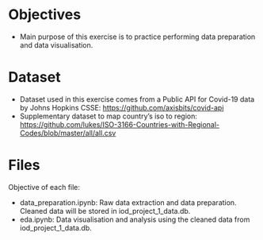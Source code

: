 # Objectives
- Main purpose of this exercise is to practice performing data preparation and data visualisation.  

# Dataset
- Dataset used in this exercise comes from a Public API for Covid-19 data by Johns Hopkins CSSE: https://github.com/axisbits/covid-api
- Supplementary dataset to map country’s iso to region: https://github.com/lukes/ISO-3166-Countries-with-Regional-Codes/blob/master/all/all.csv

# Files
Objective of each file: 
- data_preparation.ipynb: Raw data extraction and data preparation. Cleaned data will be stored in iod_project_1_data.db.
- eda.ipynb: Data visualisation and analysis using the cleaned data from iod_project_1_data.db. 


